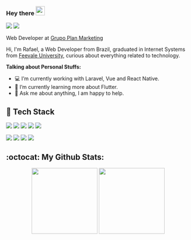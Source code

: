 
### Hey there <img src="https://media.giphy.com/media/hvRJCLFzcasrR4ia7z/giphy.gif" width="25px">

<a href="https://www.linkedin.com/in/rafaelzorn"><img src="https://img.shields.io/badge/linkedin-0077B5.svg?style=for-the-badge&logo=linkedin&logoColor=white"></a>
<a href="mailto:rafael.zorn@gmail.com"><img src="https://img.shields.io/badge/e‑mail-D14836.svg?style=for-the-badge&logo=GMail&logoColor=white"></a>

Web Developer at [Grupo Plan Marketing](https://www.planmkt.com.br/)

Hi, I'm Rafael, a Web Developer from Brazil, graduated in Internet Systems from [Feevale University](https://www.feevale.br/), curious about everything related to technology.

**Talking about Personal Stuffs:**

- :computer: I’m currently working with Laravel, Vue and React Native.
- :seedling: I’m currently learning more about Flutter.
- 💬 Ask me about anything, I am happy to help.

## :wrench: Tech Stack

<p>
   <img src="https://img.shields.io/badge/php-777BB4.svg?&style=for-the-badge&logo=php&logoColor=white"/>
   <img src="https://img.shields.io/badge/laravel-FF2D20.svg?&style=for-the-badge&logo=laravel&logoColor=white"/>
   <img src="https://img.shields.io/badge/javascript-F6DF1F.svg?&style=for-the-badge&logo=javascript&logoColor=white"/>
   <img src="https://img.shields.io/badge/vue-4FC08D.svg?&style=for-the-badge&logo=Vue.js&logoColor=white"/>
   <img src="https://img.shields.io/badge/mysql-3A95CB.svg?&style=for-the-badge&logo=mysql&logoColor=white"/>
</p>
<p>
  <img src="https://img.shields.io/badge/lumen-FF2D20.svg?&style=for-the-badge&logo=lumen&logoColor=white"/>
  <img src="https://img.shields.io/badge/react_native-62DAFB.svg?&style=for-the-badge&logo=react&logoColor=white"/>
  <img src="https://img.shields.io/badge/react-61DAFB.svg?&style=for-the-badge&logo=react&logoColor=white"/>
  <img src="https://img.shields.io/badge/flutter-1889FD.svg?&style=for-the-badge&logo=flutter&logoColor=white"/>
</p>

## :octocat: My Github Stats:

<div align="center">
  <img height="180em" src="https://github-readme-stats.vercel.app/api?username=rafaelzorn&count_private=true&show_icons=true&theme=algolia&line_height=27"/>
  <img height="180em" src="https://github-readme-stats.vercel.app/api/top-langs/?username=rafaelzorn&count_private=true&layout=compact&langs_count=8&theme=algolia"/>
</div>
